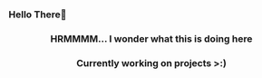 ### Hello There👋


<h3 align='center'>HRMMMM... I wonder what this is doing here</h3>
<h3 align='center'>Currently working on projects >:)</h3>

